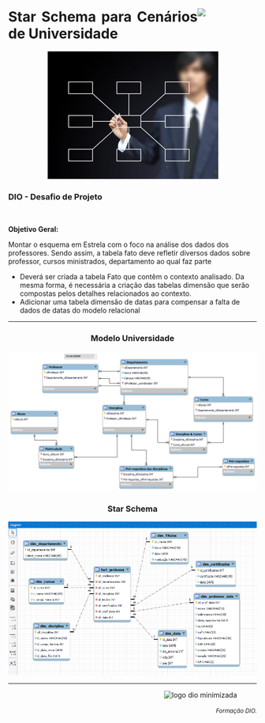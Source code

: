 <div align="justify">
    <figure>
    <img src="https://hermes.dio.me/tracks/b9b2973e-b2be-4bf0-b6b2-57a6c8354a95.png" class="logo" width="80" align="right">
  </figure>
    <h1>Star Schema para Cenários de Universidade</h1>
</div>
<div align="center">
  <img src="images/star_schema.png">
</div>

<div>
    <h3>DIO - Desafio de Projeto</h3>
    <br>
    <p><strong>Objetivo Geral:</strong></p>
    <p>Montar o esquema em Estrela com o foco na análise dos dados dos professores. Sendo assim, a tabela fato deve refletir diversos dados sobre professor, cursos ministrados, departamento ao qual faz parte</p>
    <ul>
      <li>Deverá ser criada a tabela Fato que contêm o contexto analisado. Da mesma forma, é necessária a criação das tabelas dimensão que serão compostas pelos detalhes relacionados ao contexto.</li>
      <li>Adicionar uma tabela dimensão de datas para compensar a falta de dados de datas do modelo relacional</li>
    </ul>
  <hr>
</div>

<div align="center">
    <h3>Modelo Universidade</h3>
    <img src="images/der_universidade_referencia.png">
    <h3>Star Schema</h3>
    <img src="images/universidade_star_schema.png">
    <br>
  <hr>
</div>

<footer>
  <div class="logotipo" align="right">
    <figure>
      <img src="https://hermes.digitalinnovation.one/assets/diome/logo-minimized.png" alt="logo dio minimizada" class="sc-TRNrF kCkrow" width="80">
    </figure>
  </div>
  <div class="small-subtitle" align="right">
    <p><small><i>Formação DIO.</i></small></p>
  </div>
</footer>
